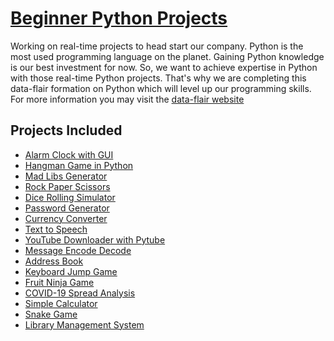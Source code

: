 # [Beginner Python Projects](https://data-flair.training/blogs/python-project-ideas/)

Working on real-time projects to head start our company. Python is the most used
programming language on the planet. Gaining Python knowledge is our best investment
for now. So, we want to achieve expertise in Python with those real-time Python
projects. That's why we are completing this data-flair formation on Python which will
level up our programming skills. For more information you may visit the [data-flair 
website](https://data-flair.training/blogs)

## Projects Included 
* [Alarm Clock with GUI](alarm)
* [Hangman Game in Python](hanggame)
* [Mad Libs Generator](madlibs)
* [Rock Paper Scissors](rpsgame)
* [Dice Rolling Simulator](dice)
* [Password Generator](pwdgen)
* [Currency Converter](moneychanger)
* [Text to Speech](talker)
* [YouTube Downloader with Pytube](metube)
* [Message Encode Decode](edmessage)
* [Address Book](addbook)
* [Keyboard Jump Game](keyjump)
* [Fruit Ninja Game](ninjafruits)
* [COVID-19 Spread Analysis](sars2spread)
* [Simple Calculator](calcprog)
* [Snake Game](snaky)
* [Library Management System](booksys)
